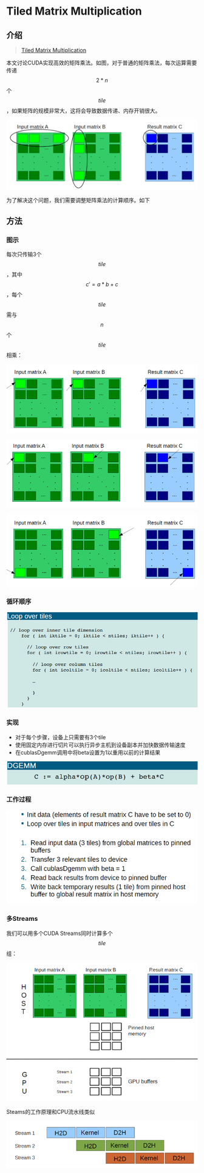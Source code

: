 # Tiled Matrix Multiplication

## 介绍

> [Tiled Matrix Multiplication](https://www.fz-juelich.de/SharedDocs/Downloads/IAS/JSC/EN/slides/cuda/10-cuda-dgemm-tiled.pdf?__blob=publicationFile)

本文讨论CUDA实现高效的矩阵乘法。如图，对于普通的矩阵乘法，每次运算需要传递 $$2 * n$$个 $$tile$$ ，如果矩阵的规模非常大，这将会导致数据传递、内存开销很大。

![](../../.gitbook/assets/image%20%28213%29.png)

为了解决这个问题，我们需要调整矩阵乘法的计算顺序。如下

## 方法

### 图示

每次只传输3个 $$tile$$ ，其中 $$c' = a * b + c$$ ，每个$$tile$$需与 $$n$$ 个 $$tile$$ 相乘：

![](../../.gitbook/assets/image%20%28231%29.png)

![](../../.gitbook/assets/image%20%28203%29.png)

![](../../.gitbook/assets/image%20%28111%29.png)

### 循环顺序

![](../../.gitbook/assets/image%20%2839%29.png)

### 实现

* 对于每个步骤，设备上只需要有3个tile
* 使用固定内存进行切片可以执行异步主机到设备副本并加快数据传输速度
* 在cublasDgemm调用中将beta设置为1以重用以前的计算结果

![](../../.gitbook/assets/image%20%2810%29.png)

### 工作过程

![](../../.gitbook/assets/image%20%282%29.png)

### 多Streams

我们可以用多个CUDA Streams同时计算多个 $$tile$$ 组：

![](../../.gitbook/assets/image%20%2870%29.png)

Steams的工作原理和CPU流水线类似

![](../../.gitbook/assets/image%20%2835%29.png)









